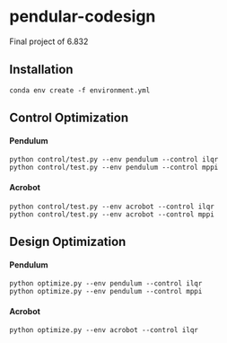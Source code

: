 # pendular-codesign

Final project of 6.832

## Installation

```
conda env create -f environment.yml
```

## Control Optimization

#### Pendulum

```
python control/test.py --env pendulum --control ilqr 
python control/test.py --env pendulum --control mppi
```

#### Acrobot

```
python control/test.py --env acrobot --control ilqr 
python control/test.py --env acrobot --control mppi
```

## Design Optimization

#### Pendulum

```
python optimize.py --env pendulum --control ilqr
python optimize.py --env pendulum --control mppi
```

#### Acrobot

```
python optimize.py --env acrobot --control ilqr
```

